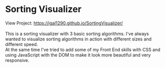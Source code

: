 # Sorting Visualizer
View Project: https://igal1290.github.io/SortingVisualizer/
</br>
</br>
This is a sorting visualizer with 3 basic sorting algorithms. I've always wanted to visualize sorting algorithms in action with different sizes and different speed.
</br>
At the same time I've tried to add some of my Front End skills with CSS and using JavaScript with the DOM to make it look more beautiful and very responsive.
